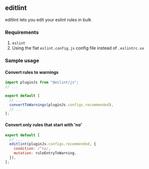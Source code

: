 ## editlint

editlint lets you edit your eslint rules in bulk

### Requirements

1. `eslint`
1. Using the flat `eslint.config.js` config file instead of `.eslintrc.xx`

### Sample usage

#### Convert rules to warnings

```js
import pluginJs from "@eslint/js";
// ...

export default [
  // ...
  convertToWarnings(pluginJs.configs.recommended),
  // ...
];
```

#### Convert only rules that start with 'no'

```js
export default [
  // ...
  editlint(pluginJs.configs.recommended, {
    condition: /^no/,
    mutation: ruleEntryToWarning,
  }),
];
```
